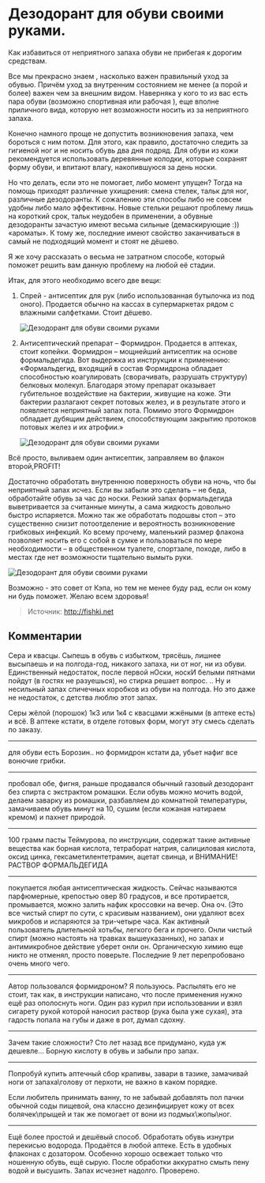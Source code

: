 # Дезодорант для обуви своими руками.
Как избавиться от неприятного запаха обуви не прибегая к дорогим средствам.

Все мы прекрасно знаем , насколько важен правильный уход за обувью. Причём уход за внутренним состоянием не менее (а порой и более) важен чем за внешним видом. Наверняка у кого то из вас есть пара обуви (возможно спортивная или рабочая ), еще вполне приличного вида, которую нет возможности носить из за неприятного запаха.

Конечно намного проще не допустить возникновения запаха, чем бороться с ним потом. Для этого, как правило, достаточно следить за гигиеной ног и не носить обувь два дня подряд. Для обуви из кожи рекомендуется использовать деревянные колодки, которые сохранят форму обуви, и впитают влагу, накопившуюся за день носки.

Но что делать, если это не помогает, либо момент упущен? Тогда на помощь приходят различные ухищрения: смена стелек, тальк для ног, различные дезодоранты. К сожалению эти способы либо не совсем удобны либо мало эффективны. Новые стельки решают проблему лишь на короткий срок, тальк неудобен в применении, а обувные дезодоранты зачастую имеют весьма сильные (демаскирующие :)) «ароматы». К тому же, последние имеют свойство заканчиваться в самый не подходящий момент и стоят не дёшево.

Я же хочу рассказать о весьма не затратном способе, который поможет решить вам данную проблему на любой её стадии.

Итак, для этого необходимо всего две вещи:

1. Спрей - антисептик для рук (либо использованная бутылочка из под оного). Продается обычно на кассах в супермаркетах рядом с влажными салфетками. Стоит дёшево.

	![Дезодорант для обуви своими руками](/images/Houseworks/Health/dezodorant_obuv_001.jpg 'Дезодорант для обуви своими руками')

2. Антисептический препарат – Формидрон. Продается в аптеках, стоит копейки. Формидрон – мощнейший антисептик на основе формальдегида. Вот выдержка из инструкции к применению: «Формальдегид, входящий в состав Формидрона обладает способностью коагулировать (сворачивать, разрушать структуру) белковых молекул. Благодаря этому препарат оказывает губительное воздействие на бактерии, живущие на коже. Эти бактерии разлагают секрет потовых желез, и в результате этого и появляется неприятный запах пота. Помимо этого Формидрон обладает дубящим действием, способствующим закрытию протоков потовых желез и их атрофии.»

	![Дезодорант для обуви своими руками](/images/Houseworks/Health/dezodorant_obuv_002.jpg 'Дезодорант для обуви своими руками')

Всё просто, выливаем один антисептик, заправляем во флакон второй,PROFIT!

Достаточно обработать внутреннюю поверхность обуви на ночь, что бы неприятный запах исчез. Если вы забыли это сделать – не беда, обработайте обувь за час до носки. Резкий запах формальдегида выветривается за считанные минуты, а сама жидкость довольно быстро испаряется. Можно так же обработать подошвы стоп – это существенно снизит потоотделение и вероятность возникновение грибковых инфекций. Ко всему прочему, маленький размер флакона позволяет носить его с собой в сумке и пользоваться по мере необходимости – в общественном туалете, спортзале, походе, либо в местах где нет возможности тщательно вымыть руки.

![Дезодорант для обуви своими руками](/images/Houseworks/Health/dezodorant_obuv_003.jpg 'Дезодорант для обуви своими руками')

Возможно - это совет от Кэпа, но тем не менее буду рад, если он кому ни будь поможет. Желаю всем здоровья!

> Источник: http://fishki.net

## Комментарии
Сера и квасцы. Сыпешь в обувь с избытком, трясёшь, лишнее высыпаешь и на полгода-год, никакого запаха, ни от ног, ни из обуви. Единственный недостаток, после первой нОски, носкИ белыми пятнами пойдут (в гостях не разуешься), но стирка решает вопрос. .. Ну и несильный запах спичечных коробков из обуви на полгода. Но это даже не недостаток, с детства люблю этот запах.

Серы жёлой (порошок) 1к3 или 1к4 с квасцами жжёными (в аптеке есть) и всё. В аптеке кстати, в отделе готовых форм, могут эту смесь сделать по заказу.

---
для обуви есть Борозин.. но формидрон кстати да, убьет нафиг все вонючие грибки.

---
пробовал обе, фигня, раньше продавался обычный газовый дезодорант без спирта с экстрактом ромашки. Если обувь можно мочить водой, делаем заварку из ромашки, разбавляем до комнатной температуры, замачиваем обувь минут на 10, сушим (если кожаная натираем кремом) и пахнет природой.

---
100 грамм пасты Теймурова, по инструкции, содержат такие активные вещества как борная кислота, тетраборат натрия, салициловая кислота, оксид цинка, гексаметилентетрамин, ацетат свинца, и ВНИМАНИЕ! РАСТВОР ФОРМАЛЬДЕГИДА

---
покупается любая антисептическая жидкость. Сейчас называются парфюмерные, крепостью овер 80 градусов, и все протирается, промывается, можно залить нафик кроссовки на вечер. Она оч. (Это все чистый спирт по сути, с красивым названием), они удаляют всех микробов и испаряются за три-четыре часа. Как активный пользователь длительной хотьбы, легкого бега и прочего. Онли чистый спирт (можно настоять на травках вышеуказанных), но запах и антимикробное действие уберет онли он. Органическую химию еще никто не отменял, просто поверьте. Последние 9 лет перепробовано очень много чего.

---
Автор пользовался формидроном? Я пользуюсь. Распылять его не стоит, так как, в инструкции написано, что после применения нужно ещё раз ополоснуть ноги. Один раз курил при использовании и взял сигарету рукой которой наносил раствор (рука была уже сухая), эта гадость попала на губы и даже в рот, думал сдохну.

---
Зачем такие сложности? Сто лет назад все придумано, куда уж дешевле... Борную кислоту в обувь и забыли про запах.

---
Попробуй купить аптечный сбор крапивы, завари в тазике, замачивай ноги от запаха\голову от перхоти, не важно в каком порядке.

Если любитель принимать ванну, то не забывай добавлять пол пачки обычной соды пищевой, она классно дезинфицирует кожу от всех болячек\прыщей и так же помогает от вони из подмых\жопы\ног.

---
Ещё более простой и дешёвый способ. Обработать обувь изнутри перекисью водорода. Продаётся в любой аптеке. Есть в удобных флаконах с дозатором. Особенно хорошо освежает только что ношенную обувь, ещё сырую. После обработки аккуратно смыть пену водой и высушить. Запах исчезнет надолго. Проверено.

